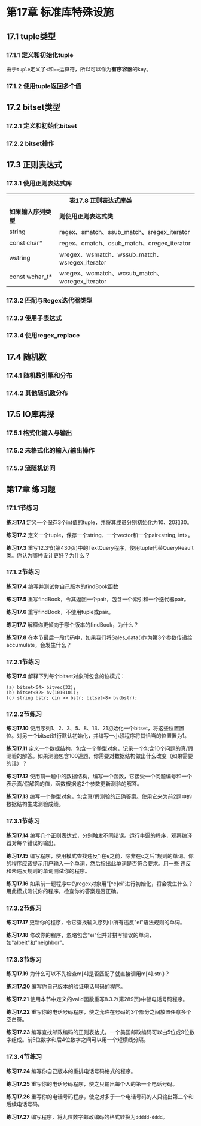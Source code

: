 # 第17章 标准库特殊设施
## 17.1 tuple类型
### 17.1.1 定义和初始化tuple
由于`tuple`定义了`<`和`==`运算符，所以可以作为**有序容器**的key。

### 17.1.2 使用tuple返回多个值

## 17.2 bitset类型
### 17.2.1 定义和初始化bitset
### 17.2.2 bitset操作

## 17.3 正则表达式
### 17.3.1 使用正则表达式库
<table>
    <th colspan="2">表17.8 正则表达式库类</th>
    <tr>
        <td><b>如果输入序列类型</b></td> <td><b>则使用正则表达式类</b></td>
    </tr>
    <tr>
        <td>string</td> <td>regex、smatch、ssub_match、sregex_iterator</td>
    </tr>
    <tr>
        <td>const char*</td> <td>regex、cmatch、csub_match、cregex_iterator</td>
    </tr>
    <tr>
        <td>wstring</td> <td>wregex、wsmatch、wssub_match、wsregex_iterator</td>
    </tr>
    <tr>
        <td>const wchar_t*</td> <td>wregex、wcmatch、wcsub_match、wcregex_iterator</td>
    </tr>
</table>

### 17.3.2 匹配与Regex迭代器类型
### 17.3.3 使用子表达式
### 17.3.4 使用regex_replace

## 17.4 随机数
### 17.4.1 随机数引擎和分布
### 17.4.2 其他随机数分布

## 17.5 IO库再探
### 17.5.1 格式化输入与输出
### 17.5.2 未格式化的输入/输出操作
### 17.5.3 流随机访问






## 第17章 练习题
### 17.1.1节练习
<b>练习17.1</b> 定义一个保存3个int值的tuple，并将其成员分别初始化为10、20和30。

<b>练习17.2</b> 定义一个tuple，保存一个string、一个vector<string>和一个pair<string, int>。

<b>练习17.3</b> 重写12.3节(第430页)中的TextQuery程序，使用tuple代替QueryReault类。你认为哪种设计更好？为什么？

### 17.1.2节练习
<b>练习17.4</b> 编写并测试你自己版本的findBook函数

<b>练习17.5</b> 重写findBook，令其返回一个pair，包含一个索引和一个迭代器pair。

<b>练习17.6</b> 重写findBook，不使用tuple或pair。

<b>练习17.7</b> 解释你更倾向于哪个版本的findBook，为什么？

<b>练习17.8</b> 在本节最后一段代码中，如果我们将Sales_data()作为第3个参数传递给accumulate，会发生什么？

### 17.2.1节练习
<b>练习17.9</b> 解释下列每个bitset对象所包含的位模式：
```text
(a) bitset<64> bitvec(32);
(b) bitset<32> bv(1010101);
(c) string bstr; cin >> bstr; bitset<8> bv(bstr);
```

### 17.2.2节练习
<b>练习17.10</b> 使用序列1、2、3、5、8、13、21初始化一个bitset，将这些位置置位。对另一个bitset进行默认初始化，并编写一小段程序将其恰当的位置置为1。

<b>练习17.11</b> 定义一个数据结构，包含一个整型对象，记录一个包含10个问题的真/假测验的解答。如果测验包含100道题，你需要对数据结构做出什么改变（如果需要的话）？

<b>练习17.12</b> 使用前一题中的数据结构，编写一个函数，它接受一个问题编号和一个表示真/假解答的值，函数根据这2个参数更新测验的解答。

<b>练习17.13</b> 编写一个整型对象，包含真/假测验的正确答案。使用它来为前2题中的数据结构生成测验成绩。


### 17.3.1节练习
<b>练习17.14</b> 编写几个正则表达式，分别触发不同错误。运行牛逼的程序，观察编译器对每个错误的输出。

<b>练习17.15</b> 编写程序，使用模式查找违反"i在e之前，除非在c之后"规则的单词。你的程序应该提示用户输入一个单词，然后指出此单词是否符合要求。用一些
违反和未违反规则的单词测试你的程序。

<b>练习17.16</b> 如果前一题程序中的regex对象用"[^c]ei"进行初始化，将会发生什么？用此模式测试你的程序，检查你的答案是否正确。


### 17.3.2节练习
<b>练习17.17</b> 更新你的程序，令它查找输入序列中所有违反"ei"语法规则的单词。

<b>练习17.18</b> 修改你的程序，忽略包含"ei"但并非拼写错误的单词，如"albeit"和"neighbor"。


### 17.3.3节练习
<b>练习17.19</b> 为什么可以不先检查m[4]是否匹配了就直接调用m[4].str()？

<b>练习17.20</b> 编写你自己版本的验证电话号码的程序。

<b>练习17.21</b> 使用本节中定义的valid函数重写8.3.2(第289页)中额电话号码程序。

<b>练习17.22</b> 重写你的电话号码程序，使之允许在号码的3个部分之间放置任意多个空白符。

<b>练习17.23</b> 编写查找邮政编码的正则表达式。一个美国邮政编码可以由5位或9位数字组成。前5位数字和后4位数字之间可以用一个短横线分隔。


### 17.3.4节练习
<b>练习17.24</b> 编写你自己版本的重排电话号码格式的程序。

<b>练习17.25</b> 重写你的电话号码程序，使之只输出每个人的第一个电话号码。

<b>练习17.26</b> 重写你的电话号码程序，使之对多于一个电话号码的人只输出第二个和后续电话号码。

<b>练习17.27</b> 编写程序，将九位数字邮政编码的格式转换为`ddddd-dddd`。

























